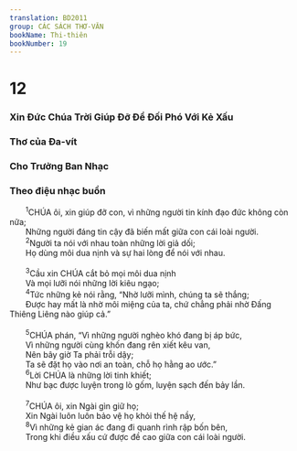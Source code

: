 ```yaml
---
translation: BD2011
group: CÁC SÁCH THƠ-VĂN
bookName: Thi-thiên 
bookNumber: 19
---
```


<div class="title"><h1>12</h1><h3>Xin Ðức Chúa Trời Giúp Ðỡ Ðể Ðối Phó Với Kẻ Xấu</h3><h3>Thơ của Ða-vít</h3><h3>Cho Trưởng Ban Nhạc</h3><h3>Theo điệu nhạc buồn</h3></div>
<span class="verse thi_12_1">  <sup>1</sup>CHÚA ôi, xin giúp đỡ con, vì những người tin kính đạo đức không còn nữa;<br/>  Những người đáng tin cậy đã biến mất giữa con cái loài người.<br/></span>
<span class="verse thi_12_2">  <sup>2</sup>Người ta nói với nhau toàn những lời giả dối;<br/>  Họ dùng môi dua nịnh và sự hai lòng để nói với nhau.<br/><br/></span>
<span class="verse thi_12_3">  <sup>3</sup>Cầu xin CHÚA cắt bỏ mọi môi dua nịnh<br/>  Và mọi lưỡi nói những lời kiêu ngạo;<br/></span>
<span class="verse thi_12_4">  <sup>4</sup>Tức những kẻ nói rằng, “Nhờ lưỡi mình, chúng ta sẽ thắng;<br/>  Ðược hay mất là nhờ môi miệng của ta, chứ chẳng phải nhờ Ðấng Thiêng Liêng nào giúp cả.” <br/><br/></span>
<span class="verse thi_12_5">  <sup>5</sup>CHÚA phán, “Vì những người nghèo khó đang bị áp bức,<br/>  Vì những người cùng khốn đang rên xiết kêu van,<br/>  Nên bây giờ Ta phải trỗi dậy;<br/>  Ta sẽ đặt họ vào nơi an toàn, chỗ họ hằng ao ước.”<br/></span>
<span class="verse thi_12_6">  <sup>6</sup>Lời CHÚA là những lời tinh khiết;<br/>  Như bạc được luyện trong lò gốm, luyện sạch đến bảy lần.<br/><br/></span>
<span class="verse thi_12_7">  <sup>7</sup>CHÚA ôi, xin Ngài gìn giữ họ;<br/>  Xin Ngài luôn luôn bảo vệ họ khỏi thế hệ nầy,<br/></span>
<span class="verse thi_12_8">  <sup>8</sup>Vì những kẻ gian ác đang đi quanh rình rập bốn bên,<br/>  Trong khi điều xấu cứ được đề cao giữa con cái loài người.<br/></span>
